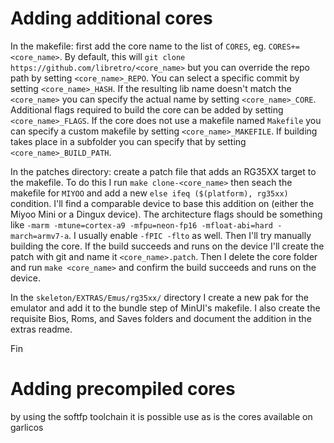 # Adding additional cores

In the makefile: first add the core name to the list of `CORES`, eg. `CORES+=<core_name>`. By default, this will `git clone https://github.com/libretro/<core_name>` but you can override the repo path by setting `<core_name>_REPO`. You can select a specific commit by setting `<core_name>_HASH`. If the resulting lib name doesn't match the `<core_name>` you can specify the actual name by setting `<core_name>_CORE`. Additional flags required to build the core can be added by setting `<core_name>_FLAGS`. If the core does not use a makefile named `Makefile` you can specify a custom makefile by setting `<core_name>_MAKEFILE`. If building takes place in a subfolder you can specify that by setting `<core_name>_BUILD_PATH`.

In the patches directory: create a patch file that adds an RG35XX target to the makefile. To do this I run `make clone-<core_name>` then seach the makefile for `MIYOO` and add a new `else ifeq ($(platform), rg35xx)` condition. I'll find a comparable device to base this addition on (either the Miyoo Mini or a Dingux device). The architecture flags should be something like `-marm -mtune=cortex-a9 -mfpu=neon-fp16 -mfloat-abi=hard -march=armv7-a`. I usually enable `-fPIC -flto` as well. Then I'll try manually building the core. If the build succeeds and runs on the device I'll create the patch with git and name it `<core_name>.patch`. Then I delete the core folder and run `make <core_name>` and confirm the build succeeds and runs on the device.

In the `skeleton/EXTRAS/Emus/rg35xx/` directory I create a new pak for the emulator and add it to the bundle step of MinUI's makefile. I also create the requisite Bios, Roms, and Saves folders and document the addition in the extras readme.

Fin

# Adding precompiled cores

by using the softfp toolchain it is possible use as is the cores available on garlicos 
